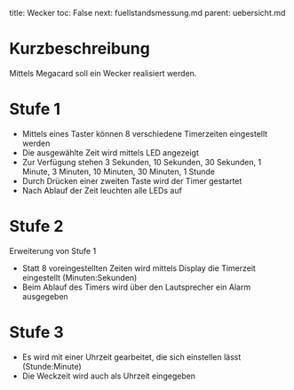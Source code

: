 title: Wecker
toc: False
next: fuellstandsmessung.md
parent: uebersicht.md

# Kurzbeschreibung
Mittels Megacard soll ein Wecker realisiert werden.

# Stufe 1
* Mittels eines Taster können 8 verschiedene Timerzeiten eingestellt werden
* Die ausgewählte Zeit wird mittels LED angezeigt
* Zur Verfügung stehen 3 Sekunden, 10 Sekunden, 30 Sekunden, 1 Minute, 3 Minuten, 10 Minuten, 30 Minuten, 1 Stunde
* Durch Drücken einer zweiten Taste wird der Timer gestartet
* Nach Ablauf der Zeit leuchten alle LEDs auf

# Stufe 2
Erweiterung von Stufe 1

* Statt 8 voreingestellten Zeiten wird mittels Display die Timerzeit eingestellt (Minuten:Sekunden)
* Beim Ablauf des Timers wird über den Lautsprecher ein Alarm ausgegeben


# Stufe 3
* Es wird mit einer Uhrzeit gearbeitet, die sich einstellen lässt (Stunde:Minute)
* Die Weckzeit wird auch als Uhrzeit eingegeben
